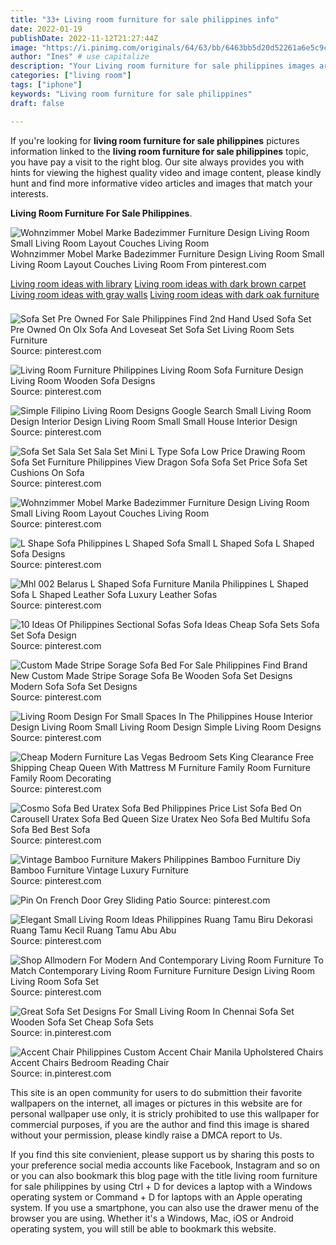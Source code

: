 ```yaml
---
title: "33+ Living room furniture for sale philippines info"
date: 2022-01-19
publishDate: 2022-11-12T21:27:44Z
image: "https://i.pinimg.com/originals/64/63/bb/6463bb5d20d52261a6e5c9cf91d39f11.png"
author: "Ines" # use capitalize
description: "Your Living room furniture for sale philippines images are available. Living room furniture for sale philippines are a topic that is being searched for and liked by netizens today. You can Find and Download the Living room furniture for sale philippines files here. Download all royalty-free photos."
categories: ["living room"]
tags: ["iphone"]
keywords: "Living room furniture for sale philippines"
draft: false

---
```


If you're looking for **living room furniture for sale philippines** pictures information linked to the **living room furniture for sale philippines** topic, you have pay a visit to the right  blog.  Our site always  provides you with  hints  for viewing  the highest  quality video and image  content, please kindly hunt and find more informative video articles and images  that match your interests.

**Living Room Furniture For Sale Philippines**. 

![Wohnzimmer Mobel Marke Badezimmer Furniture Design Living Room Small Living Room Layout Couches Living Room](https://i.pinimg.com/736x/1a/ed/e4/1aede4186c53caf8808a80deb525399f.jpg "Wohnzimmer Mobel Marke Badezimmer Furniture Design Living Room Small Living Room Layout Couches Living Room")
Wohnzimmer Mobel Marke Badezimmer Furniture Design Living Room Small Living Room Layout Couches Living Room From pinterest.com

[Living room ideas with library](/living-room-ideas-with-library/)
[Living room ideas with dark brown carpet](/living-room-ideas-with-dark-brown-carpet/)
[Living room ideas with gray walls](/living-room-ideas-with-gray-walls/)
[Living room ideas with dark oak furniture](/living-room-ideas-with-dark-oak-furniture/)



### 

 


![Sofa Set Pre Owned For Sale Philippines Find 2nd Hand Used Sofa Set Pre Owned On Olx Sofa And Loveseat Set Sofa Set Living Room Sets Furniture](https://i.pinimg.com/originals/9d/c9/e9/9dc9e9aa5a716e08d5570a5dffa94db3.jpg "Sofa Set Pre Owned For Sale Philippines Find 2nd Hand Used Sofa Set Pre Owned On Olx Sofa And Loveseat Set Sofa Set Living Room Sets Furniture")
Source: pinterest.com

 

![Living Room Furniture Philippines Living Room Sofa Furniture Design Living Room Wooden Sofa Designs](https://i.pinimg.com/originals/49/4d/e2/494de258beb1d283cd92721397b42349.jpg "Living Room Furniture Philippines Living Room Sofa Furniture Design Living Room Wooden Sofa Designs")
Source: pinterest.com

 

![Simple Filipino Living Room Designs Google Search Small Living Room Design Interior Design Living Room Small Small House Interior Design](https://i.pinimg.com/originals/b2/bf/6d/b2bf6dc4702542686f1c784ab659fbfe.jpg "Simple Filipino Living Room Designs Google Search Small Living Room Design Interior Design Living Room Small Small House Interior Design")
Source: pinterest.com

 

![Sofa Set Sala Set Sala Set Mini L Type Sofa Low Price Drawing Room Sofa Set Furniture Philippines View Dragon Sofa Sofa Set Price Sofa Set Cushions On Sofa](https://i.pinimg.com/736x/12/fc/f7/12fcf7c0117e53b7354c0404c60b44e0.jpg "Sofa Set Sala Set Sala Set Mini L Type Sofa Low Price Drawing Room Sofa Set Furniture Philippines View Dragon Sofa Sofa Set Price Sofa Set Cushions On Sofa")
Source: pinterest.com

 

![Wohnzimmer Mobel Marke Badezimmer Furniture Design Living Room Small Living Room Layout Couches Living Room](https://i.pinimg.com/736x/1a/ed/e4/1aede4186c53caf8808a80deb525399f.jpg "Wohnzimmer Mobel Marke Badezimmer Furniture Design Living Room Small Living Room Layout Couches Living Room")
Source: pinterest.com

 

![L Shape Sofa Philippines L Shaped Sofa Small L Shaped Sofa L Shaped Sofa Designs](https://i.pinimg.com/originals/5d/49/f5/5d49f5588d4c8d0636af107c118fb555.jpg "L Shape Sofa Philippines L Shaped Sofa Small L Shaped Sofa L Shaped Sofa Designs")
Source: pinterest.com

 

![Mhl 002 Belarus L Shaped Sofa Furniture Manila Philippines L Shaped Sofa L Shaped Leather Sofa Luxury Leather Sofas](https://i.pinimg.com/originals/f6/1b/0a/f61b0ac3ac8993bf0dc10bb3fe837caa.jpg "Mhl 002 Belarus L Shaped Sofa Furniture Manila Philippines L Shaped Sofa L Shaped Leather Sofa Luxury Leather Sofas")
Source: pinterest.com

 

![10 Ideas Of Philippines Sectional Sofas Sofa Ideas Cheap Sofa Sets Sofa Set Sofa Design](https://i.pinimg.com/originals/13/50/33/135033795595e1c853362bb365c593fc.jpg "10 Ideas Of Philippines Sectional Sofas Sofa Ideas Cheap Sofa Sets Sofa Set Sofa Design")
Source: pinterest.com

 

![Custom Made Stripe Sorage Sofa Bed For Sale Philippines Find Brand New Custom Made Stripe Sorage Sofa Be Wooden Sofa Set Designs Modern Sofa Sofa Set Designs](https://i.pinimg.com/originals/82/b7/fd/82b7fd93cdda92cad21fccb935d71731.jpg "Custom Made Stripe Sorage Sofa Bed For Sale Philippines Find Brand New Custom Made Stripe Sorage Sofa Be Wooden Sofa Set Designs Modern Sofa Sofa Set Designs")
Source: pinterest.com

 

![Living Room Design For Small Spaces In The Philippines House Interior Design Living Room Small Living Room Design Simple Living Room Designs](https://i.pinimg.com/originals/1a/8c/db/1a8cdba4996964da0de7c27aa306c044.jpg "Living Room Design For Small Spaces In The Philippines House Interior Design Living Room Small Living Room Design Simple Living Room Designs")
Source: pinterest.com

 

![Cheap Modern Furniture Las Vegas Bedroom Sets King Clearance Free Shipping Cheap Queen With Mattress M Furniture Family Room Furniture Family Room Decorating](https://i.pinimg.com/originals/ca/97/ee/ca97eed2b7261313e0f9fe1a76aa17eb.jpg "Cheap Modern Furniture Las Vegas Bedroom Sets King Clearance Free Shipping Cheap Queen With Mattress M Furniture Family Room Furniture Family Room Decorating")
Source: pinterest.com

 

![Cosmo Sofa Bed Uratex Sofa Bed Philippines Price List Sofa Bed On Carousell Uratex Sofa Bed Queen Size Uratex Neo Sofa Bed Multifu Sofa Sofa Bed Best Sofa](https://i.pinimg.com/originals/38/80/4d/38804da9e9c71df28e7c288bd8f18e33.jpg "Cosmo Sofa Bed Uratex Sofa Bed Philippines Price List Sofa Bed On Carousell Uratex Sofa Bed Queen Size Uratex Neo Sofa Bed Multifu Sofa Sofa Bed Best Sofa")
Source: pinterest.com

 

![Vintage Bamboo Furniture Makers Philippines Bamboo Furniture Diy Bamboo Furniture Vintage Luxury Furniture](https://i.pinimg.com/originals/c6/6c/70/c66c705dce9e688293b12b69de60e066.jpg "Vintage Bamboo Furniture Makers Philippines Bamboo Furniture Diy Bamboo Furniture Vintage Luxury Furniture")
Source: pinterest.com

 

![Pin On French Door Grey Sliding Patio](https://i.pinimg.com/originals/ba/3a/48/ba3a48dc81b466146226968f089a63fa.jpg "Pin On French Door Grey Sliding Patio")
Source: pinterest.com

 

![Elegant Small Living Room Ideas Philippines Ruang Tamu Biru Dekorasi Ruang Tamu Kecil Ruang Tamu Abu Abu](https://i.pinimg.com/originals/af/98/71/af9871ca288abf1994afbb0223bb89bf.jpg "Elegant Small Living Room Ideas Philippines Ruang Tamu Biru Dekorasi Ruang Tamu Kecil Ruang Tamu Abu Abu")
Source: pinterest.com

 

![Shop Allmodern For Modern And Contemporary Living Room Furniture To Match Contemporary Living Room Furniture Furniture Design Living Room Living Room Sofa Set](https://i.pinimg.com/736x/28/cc/22/28cc22108d787196a0346a7ea5fbc9b4.jpg "Shop Allmodern For Modern And Contemporary Living Room Furniture To Match Contemporary Living Room Furniture Furniture Design Living Room Living Room Sofa Set")
Source: pinterest.com

 

![Great Sofa Set Designs For Small Living Room In Chennai Sofa Set Wooden Sofa Set Cheap Sofa Sets](https://i.pinimg.com/474x/43/cc/3d/43cc3da3321fc8bc0294635fb086dc06.jpg "Great Sofa Set Designs For Small Living Room In Chennai Sofa Set Wooden Sofa Set Cheap Sofa Sets")
Source: in.pinterest.com

 

![Accent Chair Philippines Custom Accent Chair Manila Upholstered Chairs Accent Chairs Bedroom Reading Chair](https://i.pinimg.com/originals/64/63/bb/6463bb5d20d52261a6e5c9cf91d39f11.png "Accent Chair Philippines Custom Accent Chair Manila Upholstered Chairs Accent Chairs Bedroom Reading Chair")
Source: in.pinterest.com

 

This site is an open community for users to do submittion their favorite wallpapers on the internet, all images or pictures in this website are for personal wallpaper use only, it is stricly prohibited to use this wallpaper for commercial purposes, if you are the author and find this image is shared without your permission, please kindly raise a DMCA report to Us.

If you find this site convienient, please support us by sharing this posts to your preference social media accounts like Facebook, Instagram and so on or you can also bookmark this blog page with the title living room furniture for sale philippines by using Ctrl + D for devices a laptop with a Windows operating system or Command + D for laptops with an Apple operating system. If you use a smartphone, you can also use the drawer menu of the browser you are using. Whether it's a Windows, Mac, iOS or Android operating system, you will still be able to bookmark this website.
